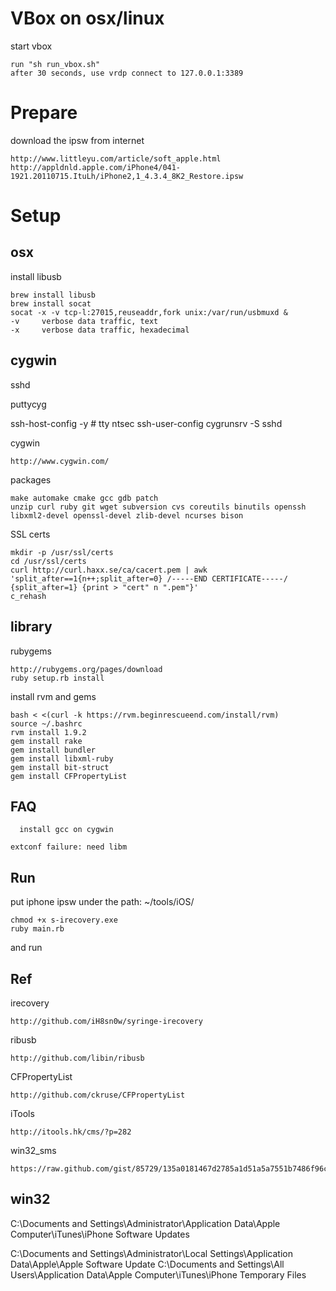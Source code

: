 VBox on osx/linux
====

start vbox

    run "sh run_vbox.sh" 
    after 30 seconds, use vrdp connect to 127.0.0.1:3389

Prepare
====

download the ipsw from internet

    http://www.littleyu.com/article/soft_apple.html
    http://appldnld.apple.com/iPhone4/041-1921.20110715.ItuLh/iPhone2,1_4.3.4_8K2_Restore.ipsw
    
Setup
====

osx
----

install libusb

    brew install libusb
    brew install socat
    socat -x -v tcp-l:27015,reuseaddr,fork unix:/var/run/usbmuxd &
    -v     verbose data traffic, text
    -x     verbose data traffic, hexadecimal

cygwin
----

sshd 
   
   puttycyg
   
   ssh-host-config -y  # tty ntsec
   ssh-user-config
   cygrunsrv -S sshd

cygwin

    http://www.cygwin.com/

packages

    make automake cmake gcc gdb patch
    unzip curl ruby git wget subversion cvs coreutils binutils openssh
    libxml2-devel openssl-devel zlib-devel ncurses bison 

SSL certs

    mkdir -p /usr/ssl/certs
    cd /usr/ssl/certs
    curl http://curl.haxx.se/ca/cacert.pem | awk 'split_after==1{n++;split_after=0} /-----END CERTIFICATE-----/ {split_after=1} {print > "cert" n ".pem"}'
    c_rehash

library
----
	
rubygems

    http://rubygems.org/pages/download
    ruby setup.rb install

install rvm and gems

    bash < <(curl -k https://rvm.beginrescueend.com/install/rvm)
    source ~/.bashrc
    rvm install 1.9.2
    gem install rake
    gem install bundler
    gem install libxml-ruby
    gem install bit-struct
    gem install CFPropertyList

FAQ
----
	
	  install gcc on cygwin
	  
    extconf failure: need libm

Run
----

put iphone ipsw under the path: ~/tools/iOS/ 
  
    chmod +x s-irecovery.exe
    ruby main.rb
    
and run

Ref
----

irecovery
	
    http://github.com/iH8sn0w/syringe-irecovery
    
ribusb
    
    http://github.com/libin/ribusb

CFPropertyList

    http://github.com/ckruse/CFPropertyList

iTools    

    http://itools.hk/cms/?p=282

win32_sms

    https://raw.github.com/gist/85729/135a0181467d2785a1d51a5a7551b7486f96c068/win32_sms.rb
  
win32
----
C:\Documents and Settings\Administrator\Application Data\Apple Computer\iTunes\iPhone Software Updates

C:\Documents and Settings\Administrator\Local Settings\Application Data\Apple\Apple Software Update
C:\Documents and Settings\All Users\Application Data\Apple Computer\iTunes\iPhone Temporary Files

